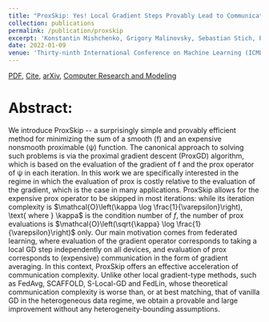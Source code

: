 ```yaml
---
title: "ProxSkip: Yes! Local Gradient Steps Provably Lead to Communication Acceleration! Finally!"
collection: publications
permalink: /publication/proxskip
excerpt: 'Konstantin Mishchenko, Grigory Malinovsky, Sebastian Stich, Peter Richtárik'
date: 2022-01-09
venue: 'Thirty-ninth International Conference on Machine Learning (ICML 2022)'
---
```


[PDF](https://arxiv.org/pdf/2111.05430.pdf), [Cite](https://grigory-malinovsky.github.io/files/averaged_hb.txt), [arXiv](https://arxiv.org/abs/2111.05430), [Computer Research and Modeling](http://crm-en.ics.org.ru/journal/article/3184/) 

Abstract:
======
We introduce ProxSkip -- a surprisingly simple and provably efficient method for minimizing the sum of a smooth (f) and an expensive nonsmooth proximable (ψ) function. The canonical approach to solving such problems is via the proximal gradient descent (ProxGD) algorithm, which is based on the evaluation of the gradient of f and the prox operator of ψ in each iteration. In this work we are specifically interested in the regime in which the evaluation of prox is costly relative to the evaluation of the gradient, which is the case in many applications. ProxSkip allows for the expensive prox operator to be skipped in most iterations: while its iteration complexity is $\mathcal{O}\left(\kappa \log \frac{1}{\varepsilon}\right), \text{ where } \kappa$ is the condition number of $f$, the number of prox evaluations is $\mathcal{O}\left(\sqrt{\kappa} \log \frac{1}{\varepsilon}\right)$ only. Our main motivation comes from federated learning, where evaluation of the gradient operator corresponds to taking a local GD step independently on all devices, and evaluation of prox corresponds to (expensive) communication in the form of gradient averaging. In this context, ProxSkip offers an effective acceleration of communication complexity. Unlike other local gradient-type methods, such as FedAvg, SCAFFOLD, S-Local-GD and FedLin, whose theoretical communication complexity is worse than, or at best matching, that of vanilla GD in the heterogeneous data regime, we obtain a provable and large improvement without any heterogeneity-bounding assumptions.

